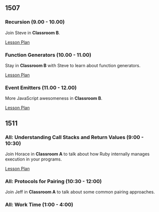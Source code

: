 ## 1507

### Recursion (9.00 - 10.00)

Join Steve in **Classroom B**.

[Lesson Plan](https://github.com/mdn/advanced-js-fundamentals-ck/blob/gh-pages/tutorials/02-functions/04-recursion.md)

### Function Generators (10.00 - 11.00)

Stay in **Classroom B** with Steve to learn about function generators.

[Lesson Plan](https://github.com/mdn/advanced-js-fundamentals-ck/blob/gh-pages/tutorials/02-functions/05-generators.md)

### Event Emitters (11.00 - 12.00)

More JavaScript awesomeness in **Classroom B**.

[Lesson Plan](https://github.com/turingschool/lesson_plans/blob/master/ruby_04-apis_and_scalability/event_emitter.md)

## 1511

### All: Understanding Call Stacks and Return Values (9:00 - 10:30)

Join Horace in **Classroom A** to talk about how Ruby internally
manages execution in your programs.

[Lesson Plan](https://github.com/turingschool/lesson_plans/blob/master/ruby_01-object_oriented_programming_with_ruby/stacks_methods_and_program_flow.markdown)

### All: Protocols for Pairing (10:30 - 12:00)

Join Jeff in **Classroom A** to talk about some common
pairing approaches.

### All: Work Time (1:00 - 4:00)
